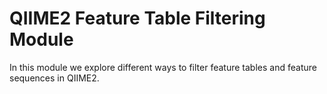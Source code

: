# QIIME2 Feature Table Filtering Module

In this module we explore different ways to filter feature tables and feature sequences in QIIME2.